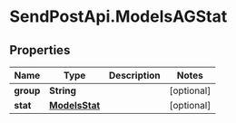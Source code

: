 # SendPostApi.ModelsAGStat

## Properties
Name | Type | Description | Notes
------------ | ------------- | ------------- | -------------
**group** | **String** |  | [optional] 
**stat** | [**ModelsStat**](ModelsStat.md) |  | [optional] 
